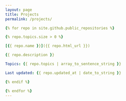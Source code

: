 ```yaml
---
layout: page
title: Projects
permalink: /projects/

{% for repo in site.github.public_repositories %}

{% repo.topics.size > 0 %}

[{{ repo.name }}]({{ repo.html_url }})

{{ repo.description }}

Topics: {{ repo.topics | array_to_sentence_string }}

Last updated: {{ repo.updated_at | date_to_string }}

{% endif %}

{% endfor %}
---
```

